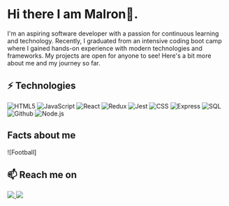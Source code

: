 <h1>Hi there I am Malron👋.</h1>

<p>I'm an aspiring software developer with a passion for continuous learning and technology. Recently, I graduated from an intensive coding boot camp where I gained hands-on experience with modern technologies and frameworks. My projects are open for anyone to see! Here's a bit more about me and my journey so far.</p>

## ⚡ Technologies
![HTML5](https://img.shields.io/badge/HTML5-E34F26?style=for-the-badge&logo=html5&logoColor=white)
![JavaScript](https://img.shields.io/badge/JavaScript-323330?style=for-the-badge&logo=javascript&logoColor=F7DF1E)
![React](https://img.shields.io/badge/React-20232A?style=for-the-badge&logo=react&logoColor=61DAFB)
![Redux](https://img.shields.io/badge/Redux-593D88?style=for-the-badge&logo=redux&logoColor=white)
![Jest](https://img.shields.io/badge/Jest-323330?style=for-the-badge&logo=Jest&logoColor=white)
![CSS](https://img.shields.io/badge/CSS-239120?&style=for-the-badge&logo=css3&logoColor=white)
![Express](https://img.shields.io/badge/Express.js-404D59?style=for-the-badge)
![SQL](https://img.shields.io/badge/SQLite-07405E?style=for-the-badge&logo=sqlite&logoColor=white)
![Github](https://img.shields.io/badge/GitHub-100000?style=for-the-badge&logo=github&logoColor=white)
![Node.js](https://img.shields.io/badge/Node.js-43853D?style=for-the-badge&logo=node.js&logoColor=white)

## Facts about me
![Football]
<h2>📫 Reach me on</h2>
  <a target="_blank"href="https://www.linkedin.com/in/marlon-colato-b94956265/"><img src="https://img.shields.io/badge/linkedin-%230077B5.svg?&style=for-the-badge&logo=linkedin&logoColor=white" />
  <a href="mailto:mcolato2104@gmail.com"><img src="https://img.shields.io/badge/gmail-%23D14836.svg?&style=for-the-badge&logo=gmail&logoColor=white" /></a>&nbsp;&nbsp;&nbsp;&nbsp;

  </a>&nbsp;&nbsp;&nbsp;&nbsp;
